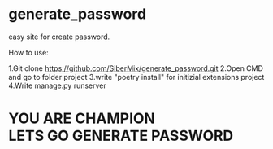 # generate_password

easy site for create password.


How to use:

1.Git clone https://github.com/SiberMix/generate_password.git
2.Open CMD and go to folder project
3.write "poetry install" for initizial extensions project
4.Write manage.py runserver

<h1>YOU ARE CHAMPION <br> LETS GO GENERATE PASSWORD</h1>
